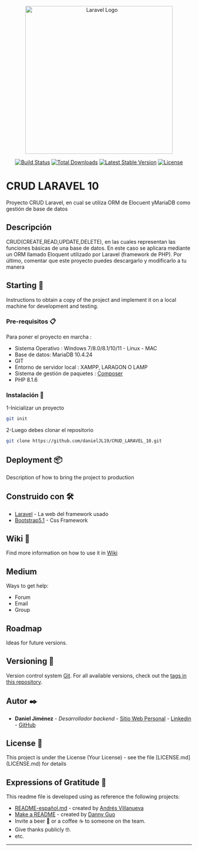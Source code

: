 <p align="center"><a href="https://laravel.com" target="_blank"><img src="https://raw.githubusercontent.com/laravel/art/master/logo-lockup/5%20SVG/2%20CMYK/1%20Full%20Color/laravel-logolockup-cmyk-red.svg" width="400" alt="Laravel Logo"></a></p>

<p align="center">
<a href="https://github.com/laravel/framework/actions"><img src="https://github.com/laravel/framework/workflows/tests/badge.svg" alt="Build Status"></a>
<a href="https://packagist.org/packages/laravel/framework"><img src="https://img.shields.io/packagist/dt/laravel/framework" alt="Total Downloads"></a>
<a href="https://packagist.org/packages/laravel/framework"><img src="https://img.shields.io/packagist/v/laravel/framework" alt="Latest Stable Version"></a>
<a href="https://packagist.org/packages/laravel/framework"><img src="https://img.shields.io/packagist/l/laravel/framework" alt="License"></a>
</p>

# CRUD LARAVEL 10

Proyecto CRUD Laravel, en cual se utiliza ORM de Elocuent yMariaDB como gestión de base de datos

## Descripción

<p>CRUD(CREATE,READ,UPDATE,DELETE), en las cuales representan las funciones básicas de una base de datos. En este caso se aplicara mediante un ORM llamado Eloquent utilizado por Laravel (framework de PHP). Por último, comentar que este proyecto puedes descargarlo y modificarlo a tu manera</p>


## Starting 🚀

Instructions to obtain a copy of the project and implement it on a local machine for development and testing.

### Pre-requisitos 📋

Para poner el proyecto en marcha :

* Sistema Operativo : Windows 7/8.0/8.1/10/11 - Linux - MAC
* Base de datos: MariaDB 10.4.24
* GIT
* Entorno de servidor local : XAMPP, LARAGON O LAMP </br>
* Sistema de gestión de paquetes : [Composer](https://getcomposer.org/)
* PHP 8.1.6 
### Instalación 🔧

1-Inicializar un proyecto 

```bash
git init
```
2-Luego debes clonar el repositorio

```bash
git clone https://github.com/danielJL19/CRUD_LARAVEL_10.git
```


## Deployment 📦

Description of how to bring the project to production

## Construido con 🛠️
* [Laravel](https://laravel.com/) - La web del framework usado
* [Bootstrap5.1](https://getbootstrap.com/) - Css Framework

## Wiki 📖

Find more information on how to use it in [Wiki](https://github.com/your/project/wiki)

## Medium

Ways to get help:

* Forum
* Email
* Group

## Roadmap

Ideas for future versions.

## Versioning 📌

Version control system [Git](https://git-scm.com).
For all available versions, check out the [tags in this repository](https://github.com/tu/proyecto/tags).

## Autor ✒️

* **Daniel Jiménez** - *Desarrollador backend* - [Sitio Web Personal](https://danieljimenezl.netlify.app/) - [Linkedin](https://www.linkedin.com/in/danieljimenezjl19/) - [GitHub](https://github.com/danielJL19)


## License 📄

This project is under the License (Your License) - see the file [LICENSE.md] (LICENSE.md) for details

## Expressions of Gratitude 🎁

This readme file is developed using as reference the following projects:

* [README-español.md](https://gist.github.com/Villanuevand/6386899f70346d4580c723232524d35a) - created by [Andrés Villanueva](https://gist.github.com/Villanuevand)
* [Make a README](https://www.makeareadme.com) - created by [Danny Guo](https://github.com/dguo)
* Invite a beer 🍺 or a coffee ☕ to someone on the team.
* Give thanks publicly 🤓.
* etc.

---
